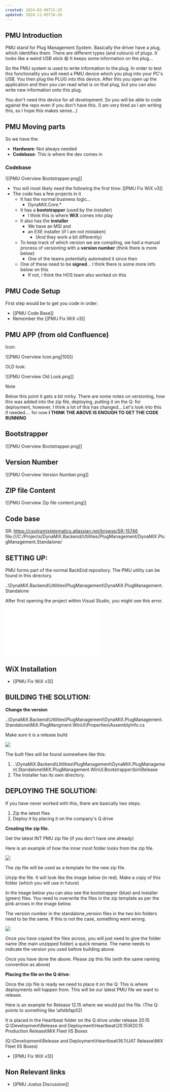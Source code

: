 ```yaml
---
created: 2024-03-06T15:25
updated: 2024-11-05T16:26
---
```


## PMU Introduction

PMU stand for Plug Management System.
Basically the driver have a plug, which identifies them.
There are different types (and colours) of plugs.
It looks like a weird USB stick 😆
It keeps some information on the plug...

So the PMU system is used to write information to the plug.
In order to test this functionality you will need a PMU device which you plug into your PC's USB. You then plug the PLUG into this device.
After this you open up the application and then you can read what is on that plug, but you can also write new information onto this plug.

You don't need this device for all development.
So you will be able to code against the repo even if you don't have this.
(I am very tired as I am writing this, so I hope this makes sense...)

## PMU Moving parts

So we have the:
- **Hardware**: Not always needed
- **Codebase**: This is where the dev comes in

### Codebase

![[PMU Overview Bootstrapper.png]]

- You will most likely need the following the first time: [[PMU Fix WiX v3]]
- The code has a few projects in it
	- It has the normal business logic...
		- DynaMiX.Core.*
	- It has a **bootstrapper** (used by the installer)
		- I think this is where **WiX** comes into play
	- It also has the **installer**
		- We have an MSI and
		- an EXE installer (if I am not mistaken)
			- (And they work a bit differently)
	- To keep track of which version we are compiling, we had a manual process of versioning with a **version number** (think there is more below)
		- One of the teams potentially automated it since then
	- One of these need to be **signed**... I think there is some more info below on this
		- If not, I think the HOS team also worked on this

## PMU Code Setup

First step would be to get you code in order:
- [[PMU Code Base]]
- Remember the [[PMU Fix WiX v3]]

## PMU APP (from old Confluence)

Icon: 

![[PMU Overview Icon.png|100]]


OLD look:

![[PMU Overview Old Look.png]]

>[!Note]
>Below this point it gets a bit mirky. There are some notes on versioning, how this was added into the zip file, deploying, putting it on the Q: for deployment, however, I think a lot of this has changed... Let's look into this if needed.... for now **I THINK THE ABOVE IS ENOUGH TO GET THE CODE RUNNING**

## Bootstrapper

![[PMU Overview Bootstrapper.png]]

## Version Number

![[PMU Overview Version Number.png]]

## ZIP file Content

![[PMU Overview Zip file content.png]]


## Code base

SR: https://csojiramixtelematics.atlassian.net/browse/SR-15746
file:///C:/Projects/DynaMiX.Backend/Utilities/PlugManagement/DynaMiX.PlugManagement.Standalone/


## SETTING UP:


PMU forms part of the normal BackEnd repository.
The PMU utility can be found in this directory.

..\DynaMiX.Backend\Utilities\PlugManagement\DynaMiX.PlugManagement.Standalone

After first opening the project within Visual Studio, you might see this error.

![](WiXToolNotInstalledError.png.md)

## WiX Installation

- [[PMU Fix WiX v3]]

## BUILDING THE SOLUTION:

**Change the version**

..\DynaMiX.Backend\Utilities\PlugManagement\DynaMiX.PlugManagement.Standalone\MiX.PlugMangment.WinUI\Properties\AssemblyInfo.cs

Make sure it is a release build

![](PMU_BootstrapperBuild.png)

The built files will be found somewhere like  this:

1) ..\DynaMiX.Backend\Utilities\PlugManagement\DynaMiX.PlugManagement.Standalone\MiX.PlugManagement.WinUI.Bootstrapper\bin\Release
2) The Installer has its own directory.

## DEPLOYING THE SOLUTION:

If you have never worked with this, there are basically two steps.
1) Zip the latest files
2) Deploy it by placing it on the company's Q drive

**Creating the zip file.**

Get the latest INT PMU zip file (if you don't have one already)

Here is an example of how the inner most folder looks from the zip file.

![](PMU_Zip_Content.png)

The zip file will be used as a template for the new zip file.

Unzip the file.
It will look like the image below (in red).
Make a copy of this folder (which you will use in future)

In the image below you can also see the bootstrapper (blue) and installer (green) files.
You need to overwrite the files in the zip template as per the pink arrows in the image below.

The version number in the standalone_version files in the two bin folders need to be the same. If this is not the case, something went wrong.

![](PMU_Zip_Compilation.png)

Once you have copied the files across, you will just need to give the folder name (the main unzipped folder) a quick rename. The name needs to indicate the version you used before building above.

Once you have done the above. Please zip this file (with the same naming convention as above)

**Placing the file on the Q drive:**

Once the zip file is ready we need to place it on the Q:
This is where deployments will happen from.
This will be our latest PMU file we want to release.

Here is an example for Release 12.15 where we would put the file.
(The Q: points to something like \\afstbfap02)

It is placed in the Heartbeat folder on the Q drive under release 20.15
Q:\Development\Release and Deployment\Heartbeat\20.15\R20.15 Production Release\MiX Fleet IIS Boxes

(Q:\\Development\\Release and Deployment\\Heartbeat\\16.1\\UAT Release\\MiX Fleet IIS Boxes)


- [[PMU Fix WiX v3]]

## Non Relevant links

- [[PMU Justus Discussion]]